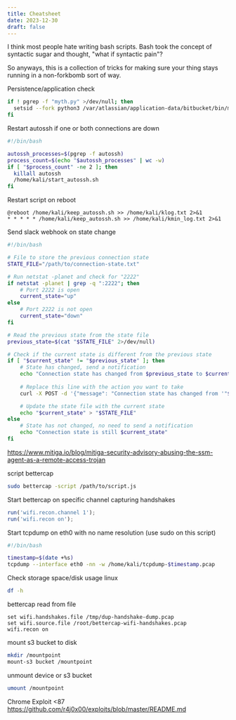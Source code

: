 ```yaml
---
title: Cheatsheet
date: 2023-12-30
draft: false
---
```


I think most people hate writing bash scripts. Bash took the concept of syntactic sugar and thought, "what if syntactic pain"?

So anyways, this is a collection of tricks for making sure your thing stays running in a non-forkbomb sort of way.

Persistence/application check
```bash
if ! pgrep -f "myth.py" >/dev/null; then  
  setsid --fork python3 /var/atlassian/application-data/bitbucket/bin/myth.py </dev/null &>/dev/null &
fi
```

Restart autossh if one or both connections are down
```bash
#!/bin/bash

autossh_processes=$(pgrep -f autossh) 
process_count=$(echo "$autossh_processes" | wc -w)
if [ "$process_count" -ne 2 ]; then
  killall autossh
  /home/kali/start_autossh.sh
fi
```

Restart script on reboot
```
@reboot /home/kali/keep_autossh.sh >> /home/kali/klog.txt 2>&1
* * * * * /home/kali/keep_autossh.sh >> /home/kali/kmin_log.txt 2>&1
```

Send slack webhook on state change
```bash
#!/bin/bash

# File to store the previous connection state
STATE_FILE="/path/to/connection-state.txt"

# Run netstat -planet and check for "2222"
if netstat -planet | grep -q ":2222"; then
    # Port 2222 is open
    current_state="up"
else
    # Port 2222 is not open
    current_state="down"
fi

# Read the previous state from the state file
previous_state=$(cat "$STATE_FILE" 2>/dev/null)

# Check if the current state is different from the previous state
if [ "$current_state" != "$previous_state" ]; then
    # State has changed, send a notification
    echo "Connection state has changed from $previous_state to $current_state"
    
    # Replace this line with the action you want to take
    curl -X POST -d '{"message": "Connection state has changed from '"$previous_state"' to '"$current_state"'"}' "https://hooks.slack.com/workflows/REPLACE_ME"

    # Update the state file with the current state
    echo "$current_state" > "$STATE_FILE"
else
    # State has not changed, no need to send a notification
    echo "Connection state is still $current_state"
fi

```


https://www.mitiga.io/blog/mitiga-security-advisory-abusing-the-ssm-agent-as-a-remote-access-trojan

script bettercap
```bash
sudo bettercap -script /path/to/script.js
```

Start bettercap on specific channel capturing handshakes
```js
run('wifi.recon.channel 1');
run('wifi.recon on');
```

Start tcpdump on eth0 with no name resolution (use sudo on this script)
```bash
#!/bin/bash

timestamp=$(date +%s)
tcpdump --interface eth0 -nn -w /home/kali/tcpdump-$timestamp.pcap
```

Check storage space/disk usage linux
```bash
df -h
```

bettercap read from file
```
set wifi.handshakes.file /tmp/dup-handshake-dump.pcap
set wifi.source.file /root/bettercap-wifi-handshakes.pcap
wifi.recon on
```

mount s3 bucket to disk
```bash
mkdir /mountpoint
mount-s3 bucket /mountpoint
```

unmount device or s3 bucket
```bash
umount /mountpoint
```

Chrome Exploit <87
https://github.com/r4j0x00/exploits/blob/master/README.md